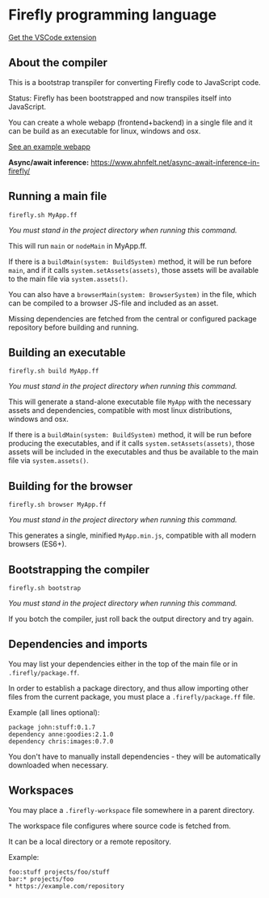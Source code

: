 # Firefly programming language

[Get the VSCode extension](https://marketplace.visualstudio.com/items?itemName=firefly-team.firefly-lang)

## About the compiler
This is a bootstrap transpiler for converting Firefly code to JavaScript code.

Status: Firefly has been bootstrapped and now transpiles itself into JavaScript.

You can create a whole webapp (frontend+backend) in a single file and it can be build as an executable for linux, windows and osx.

[See an example webapp](https://github.com/Ahnfelt/firefly-boot/blob/master/experimental/random/rhymeapp/Main.ff)

**Async/await inference:** https://www.ahnfelt.net/async-await-inference-in-firefly/


## Running a main file

```
firefly.sh MyApp.ff
```

*You must stand in the project directory when running this command.*

This will run `main` or `nodeMain` in MyApp.ff.

If there is a `buildMain(system: BuildSystem)` method, it will be run before `main`,
and if it calls `system.setAssets(assets)`, those assets will be available to the main file via `system.assets()`.

You can also have a `browserMain(system: BrowserSystem)` in the file, which can be compiled to a browser JS-file and included as an asset.

Missing dependencies are fetched from the central or configured package repository before building and running.

## Building an executable

```
firefly.sh build MyApp.ff
```

*You must stand in the project directory when running this command.*

This will generate a stand-alone executable file `MyApp` with the necessary assets and dependencies, compatible with most linux distributions, windows and osx.

If there is a `buildMain(system: BuildSystem)` method, it will be run before producing the executables,
and if it calls `system.setAssets(assets)`, those assets will be included in the executables and thus be available to the main file via `system.assets()`.

## Building for the browser

```
firefly.sh browser MyApp.ff
```

*You must stand in the project directory when running this command.*

This generates a single, minified `MyApp.min.js`, compatible with all modern browsers (ES6+).

## Bootstrapping the compiler

```
firefly.sh bootstrap
```

*You must stand in the project directory when running this command.*

If you botch the compiler, just roll back the output directory and try again.

## Dependencies and imports

You may list your dependencies either in the top of the main file or in `.firefly/package.ff`.

In order to establish a package directory, and thus allow importing other files from the current package, you must place a `.firefly/package.ff` file. 

Example (all lines optional):
```
package john:stuff:0.1.7
dependency anne:goodies:2.1.0
dependency chris:images:0.7.0
```

You don't have to manually install dependencies - they will be automatically downloaded when necessary.

## Workspaces

You may place a `.firefly-workspace` file somewhere in a parent directory.

The workspace file configures where source code is fetched from. 

It can be a local directory or a remote repository.

Example:

```
foo:stuff projects/foo/stuff
bar:* projects/foo
* https://example.com/repository
```

